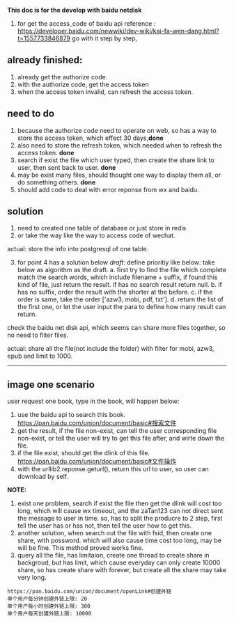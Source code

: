 **This doc is for the develop with baidu netdisk**
1. for get the access_code of baidu api
    reference : https://developer.baidu.com/newwiki/dev-wiki/kai-fa-wen-dang.html?t=1557733846879
    go with it step by step,


## already finished:
1. already get the authorize code.
2. with the authorize code, get the access token
3. when the access token invalid, can refresh the access token.


## need to do
1. because the authorize code need to operate on web, so has a way to store the access token, which effect 30 days,**done**
2. also need to store the refresh token, which needed when to refresh the access token. **done**
3. search if exist the file which user typed, then create the share link to user, then sent back to user. **done**
4. may be exist many files, should thought one way to display them all, or do something others. **done**
5. should add code to deal with error reponse from wx and baidu.



## solution
1. need to created one table of database or just store in redis
2. or take the way like the way to access code of wechat.

actual: store the info into postgresql of one table.

3. for point 4 has a solution below *draft*:
define prioritiy like below: take below as algorithm as the draft.
    a. first try to find the file which complete match the search words, which include filename + suffix, if found this kind of file, just return the result. if has no search result return null.
    b. if has no suffix, order the result with the shorter at the before.
    c. if the order is same, take the order ['azw3, mobi, pdf, txt'].
    d. return the list of the first one, or let the user input the para to define how many result can return.

check the baidu net disk api, which seems can share more files together, so no need to fliter files.

actual: share all the file(not include the folder) with filter for mobi, azw3, epub and limit to 1000.


----

## image one scenario
user request one book, type in the book, will happen below:
1. use the baidu api to search this book.
    https://pan.baidu.com/union/document/basic#搜索文件
2. get the result, if the file non-exist, can tell the user corresponding file non-exist, or tell the user will try to get this file after, and wirte down the file.
3. if the file exist, should get the dlink of this file.
    https://pan.baidu.com/union/document/basic#文件操作
4. with the urllib2.reponse.geturl(), return this url to user, so user can download by self.

**NOTE:**
1. exist one problem, search if exist the file then get the dlink will cost too long, which will cause wx timeout, and the zaTan123 can not direct sent the message to user in time. so, has to split the producre to 2 step, first tell the user has or has not, then tell the user how to get this.
2. another solution, when search out the file with fsid, then create one share, with possword. which will also cause time cost too long, may be will be fine. This method proved works fine.
3. query all the file, has limitaion, create one thread to create share in backgroud, but has limit, which cause everyday can only create 10000 share, so has create share with forever, but create all the share may take very long.
```
https://pan.baidu.com/union/document/openLink#创建外链
单个用户每分钟创建外链上限: 20
单个用户每小时创建外链上限: 300
单个用户每天创建外链上限: 10000
```
